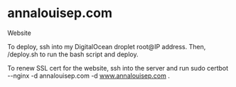 # annalouisep.com
Website

To deploy, ssh into my DigitalOcean droplet root@IP address.
Then, /deploy.sh to run the bash script and deploy.

To renew SSL cert for the website, ssh into the server and run sudo certbot --nginx -d annalouisep.com -d www.annalouisep.com . 
